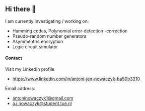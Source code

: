 ## Hi there 👋

I am currently investigating / working on:
- Hamming codes, Polynomial error-detection -correction
- Pseudo-random number generators
- Asymmentric encryption
- Logic circuit simulator

####  Contact
Visit my LinkedIn profile:
- https://www.linkedin.com/in/antoni-jan-nowaczyk-ba50b3310

Email address:
- antoninowaczyk1@gmail.com
- a.j.nowaczyk@student.tue.nl 
